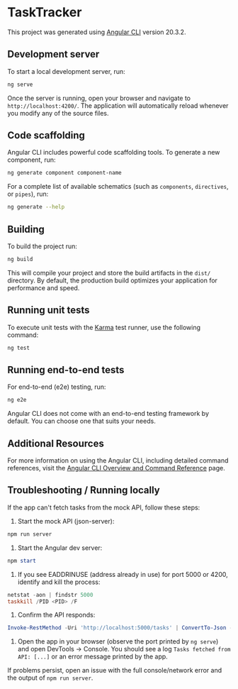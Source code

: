 # TaskTracker

This project was generated using [Angular CLI](https://github.com/angular/angular-cli) version 20.3.2.

## Development server

To start a local development server, run:

```bash
ng serve
```

Once the server is running, open your browser and navigate to `http://localhost:4200/`. The application will automatically reload whenever you modify any of the source files.

## Code scaffolding

Angular CLI includes powerful code scaffolding tools. To generate a new component, run:

```bash
ng generate component component-name
```

For a complete list of available schematics (such as `components`, `directives`, or `pipes`), run:

```bash
ng generate --help
```

## Building

To build the project run:

```bash
ng build
```

This will compile your project and store the build artifacts in the `dist/` directory. By default, the production build optimizes your application for performance and speed.

## Running unit tests

To execute unit tests with the [Karma](https://karma-runner.github.io) test runner, use the following command:

```bash
ng test
```

## Running end-to-end tests

For end-to-end (e2e) testing, run:

```bash
ng e2e
```

Angular CLI does not come with an end-to-end testing framework by default. You can choose one that suits your needs.

## Additional Resources

For more information on using the Angular CLI, including detailed command references, visit the [Angular CLI Overview and Command Reference](https://angular.dev/tools/cli) page.

## Troubleshooting / Running locally

If the app can't fetch tasks from the mock API, follow these steps:

1. Start the mock API (json-server):

```powershell
npm run server
```

1. Start the Angular dev server:

```powershell
npm start
```

1. If you see EADDRINUSE (address already in use) for port 5000 or 4200, identify and kill the process:

```powershell
netstat -aon | findstr 5000
taskkill /PID <PID> /F
```

1. Confirm the API responds:

```powershell
Invoke-RestMethod -Uri 'http://localhost:5000/tasks' | ConvertTo-Json -Depth 4
```

1. Open the app in your browser (observe the port printed by `ng serve`) and open DevTools → Console. You should see a log `Tasks fetched from API: [...]` or an error message printed by the app.

If problems persist, open an issue with the full console/network error and the output of `npm run server`.
